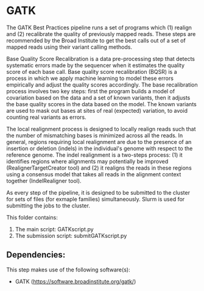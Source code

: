 # GATK

The GATK Best Practices pipeline runs a set of programs which (1) realign and (2) recalibrate the quality of previously mapped reads. 
These steps are recommended by the Broad Institute to get the best calls out of a set of mapped reads using their variant calling methods. 

Base Quality Score Recalibration is a data pre-processing step that detects systematic errors made by the sequencer when it estimates the quality score of each base call. 
Base quality score recalibration (BQSR) is a process in which we apply machine learning to model these errors empirically and adjust the quality scores accordingly.
The base recalibration process involves two key steps: first the program builds a model of covariation based on the data and a set of known variants, then it adjusts the base quality scores in the data based on the model. The known variants are used to mask out bases at sites of real (expected) variation, to avoid counting real variants as errors.


The local realignment process is designed to locally realign reads such that the number of mismatching bases is minimized across all the reads. In general, regions requiring local realignment are due to the presence of an insertion or deletion (indels) in the individual's genome with respect to the reference genome. 
The indel realignment is a two-steps process: (1) it identifies regions where alignments may potentially be improved (RealignerTargetCreator tool) and (2) it realigns the reads in these regions using a consensus model that takes all reads in the alignment context together (IndelRealigner tool).


As every step of the pipeline, it is designed to be submitted to the cluster for sets of files (for exmaple families) simultaneously.
Slurm is used for submitting the jobs to the cluster. 

This folder contains:
  1. The main script:  	GATKscript.py 
  2. The submission script:  	submitGATKscript.py

## Dependencies:
This step makes use of the following software(s): 
   * GATK (https://software.broadinstitute.org/gatk/)
